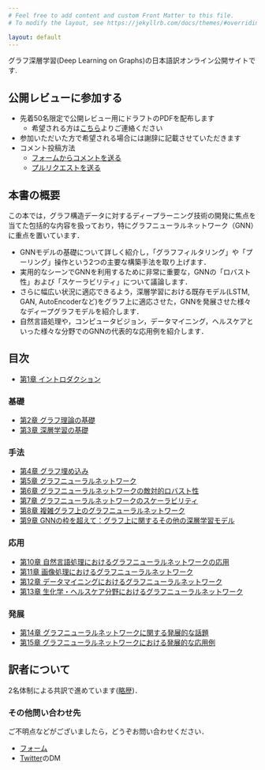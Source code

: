 ```yaml
---
# Feel free to add content and custom Front Matter to this file.
# To modify the layout, see https://jekyllrb.com/docs/themes/#overriding-theme-defaults

layout: default
---
```


グラフ深層学習(Deep Learning on Graphs)の日本語訳オンライン公開サイトです.

## 公開レビューに参加する
- 先着50名限定で公開レビュー用にドラフトのPDFを配布します
    - 希望される方は[こちら](https://docs.google.com/forms/d/e/1FAIpQLSeqD772Kpj3_4l4hePllXuTo1w-Z-N4DrrqlpbNrAjttKxwfw/viewform?usp=sf_link)よりご連絡ください
- 参加いただいた方で希望される場合には謝辞に記載させていただきます
- コメント投稿方法
    - [フォームからコメントを送る](https://forms.gle/xUY5h9eH4psE7fXi7)
    - [プルリクエストを送る](https://github.com/deeplearning-on-graphs/deeplearning-on-graphs.github.io/tree/main/docs/chapters/)

## 本書の概要
この本では，グラフ構造データに対するディープラーニング技術の開発に焦点を当てた包括的な内容を扱っており，特にグラフニューラルネットワーク（GNN）に重点を置いています．

- GNNモデルの基礎について詳しく紹介し，「グラフフィルタリング」や「プーリング」操作という2つの主要な構築手法を取り上げます．
- 実用的なシーンでGNNを利用するために非常に重要な，GNNの「ロバスト性」および「スケーラビリティ」について議論します．
- さらに幅広い状況に適応できるよう，深層学習における既存モデル(LSTM, GAN, AutoEncoderなど)をグラフ上に適応させた，GNNを発展させた様々なディープグラフモデルを紹介します．
- 自然言語処理や，コンピュータビジョン，データマイニング，ヘルスケアといった様々な分野でのGNNの代表的な応用例を紹介します．

## 目次
- [第1章 イントロダクション](./chapters/chap1/chap1.md)
### 基礎
- [第2章 グラフ理論の基礎](./chapters/chap2/chap2.md)
- [第3章 深層学習の基礎](./chapters/chap3/chap3.md)
### 手法
- [第4章 グラフ埋め込み](./chapters/chap4/chap4.md)
- [第5章 グラフニューラルネットワーク](./chapters/chap5/chap5.md)
- [第6章 グラフニューラルネットワークの敵対的ロバスト性](./chapters/chap6/chap6.md)
- [第7章 グラフニューラルネットワークのスケーラビリティ](./chapters/chap7/chap7.md)
- [第8章 複雑グラフ上のグラフニューラルネットワーク](./chapters/chap8/chap8.md)
- [第9章 GNNの枠を超えて：グラフ上に関するその他の深層学習モデル](./chapters/chap9/chap9.md)
### 応用
- [第10章 自然言語処理におけるグラフニューラルネットワークの応用](./chapters/chap10/chap10.md)
- [第11章 画像処理におけるグラフニューラルネットワーク](./chapters/chap11/chap11.md)
- [第12章 データマイニングにおけるグラフニューラルネットワーク](./chapters/chap12/chap12.md)
- [第13章 生化学・ヘルスケア分野におけるグラフニューラルネットワーク](./chapters/chap13/chap13.md)
### 発展
- [第14章 グラフニューラルネットワークに関する発展的な話題](./chapters/chap14/chap14.md)
- [第15章 グラフニューラルネットワークにおける発展的な応用例](./chapters/chap15/chap15.md)

## 訳者について
2名体制による共訳で進めています([略歴](./bio.markdown))．

### その他問い合わせ先
ご不明点などがございましたら，どうぞお問い合わせください．
- [フォーム](https://docs.google.com/forms/d/e/1FAIpQLSflcB2NN6H8tToXWLhrRWX3IonWJEC6SY5X3b8l-UBUJkvTyw/viewform?usp=sf_link)
- [Twitter](https://twitter.com/deepL_on_graphs)のDM
